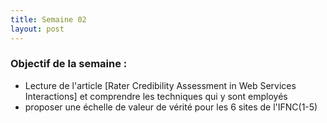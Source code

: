 ```yaml
---
title: Semaine 02
layout: post
---
```



### Objectif de la semaine : 
- Lecture de l'article [Rater Credibility Assessment in Web Services Interactions] et comprendre les techniques qui y sont employés 
- proposer une échelle de valeur de vérité pour les 6 sites de l'IFNC(1-5) 



